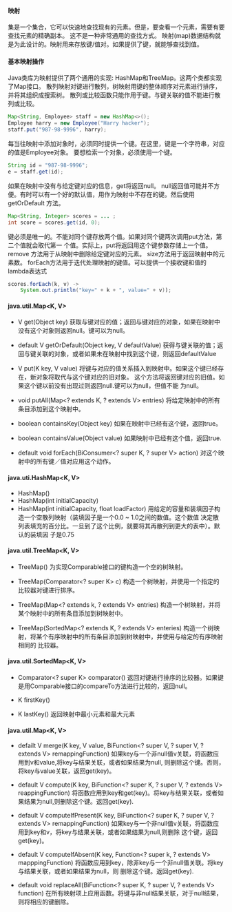 #### 映射
集是一个集合，它可以快速地查找现有的元素。但是，要查看一个元素，需要有要查找元素的精确副本。
这不是一种非常通用的查找方式。
映射(map)数据结构就是为此设计的。映射用来存放键/值对。如果提供了键，就能够查找到值。

#### 基本映射操作
Java类库为映射提供了两个通用的实现: HashMap和TreeMap。这两个类都实现了Map接口。
散列映射对键进行散列，树映射用键的整体顺序对元素进行排序，并将其组织成搜索树。
散列或比较函数只能作用于键。与键关联的值不能进行散列或比较。

```java
Map<String, Employee> staff = new HashMap<>();
Employee harry = new Employee("Harry hacker");
staff.put("987-98-9996", harry);
```
每当往映射中添加对象时，必须同时提供一个键。在这里，键是一个字符串，对应的值是Employee对象。
要想检索一个对象，必须使用一个键。
```java
String id = "987-98-9996";
e = staff.get(id);
```
如果在映射中没有与给定键对应的信息，get将返回null。
null返回值可能并不方便。有时可以有一个好的默认值，用作为映射中不存在的键。然后使用getOrDefault
方法。
```java
Map<String, Integer> scores = ... ;
int score = scores.get(id, 0);
```
键必须是唯一的。不能对同个键存放两个值。如果对同个键两次调用put方法，第二个值就会取代第一
个值。实际上，put将返回用这个键参数存储上一个值。
remove 方法用于从映射中删除给定键对应的元素。
size方法用于返回映射中的元素数。
forEach方法用于迭代处理映射的键值。可以提供一个接收键和值的lambda表达式
```java
scores.forEach(k, v) ->
	System.out.println("key=" + k + ", value=" + v));
```


#### java.util.Map<K, V>
* V get(Object key)
	获取与键对应的值；返回与键对应的对象，如果在映射中没有这个对象则返回null。键可以为null。

* default V getOrDefault(Object key, V defaultValue)
	获得与键关联的值；返回与键关联的对象，或者如果未在映射中找到这个键，则返回defaultValue

* V put(K key, V value)
	将键与对应的值关系插入到映射中。如果这个键已经存在，新对象将取代与这个键对应的旧对象。
	这个方法将返回键对应的旧值。如果这个键以前没有出现过则返回null.键可以为null，但值不能
	为null。

* void putAll(Map<? extends K, ? extends V> entries)
	将给定映射中的所有条目添加到这个映射中。

* boolean containsKey(Object key)
	如果在映射中已经有这个键，返回true。

* boolean containsValue(Object value)
	如果映射中已经有这个值，返回true.

* default void forEach(BiConsumer<? super K, ? super V> action)
	对这个映射中的所有键／值对应用这个动作。


#### java.uti.HashMap<K, V>
* HashMap()
* HashMap(int initialCapacity)
* HashMap(int initialCapacity, float loadFactor)
	用给定的容量和装填因子构造一个空散列映射（装填因子是一个0.0 ~ 1.0之间的数值。这个数值
	决定散列表填充的百分比。一旦到了这个比例，就要将其再散列到更大的表中）。默认的装填因
	子是0.75

#### java.util.TreeMap<K, V>
* TreeMap()
	为实现Comparable接口的键构造一个空的树映射。

* TreeMap(Comparator<? super K> c)
	构造一个树映射，并使用一个指定的比较器对键进行排序。

* TreeMap(Map<? extends k, ? extends V> entries)
	构造一个树映射，并将某个映射中的所有条目添加到树映射中。

* TreeMap(SortedMap<? extends K, ? extends V> enteries)
	构造一个树映射，将某个有序映射中的所有条目添加到树映射中，并使用与给定的有序映射相同的
	比较器。

#### java.util.SortedMap<K, V>
* Comparator<? super K> comparator()
	返回对键进行排序的比较器。如果键是用Comparable接口的compareTo方法进行比较的，返回null。

* K firstKey()
* K lastKey()
	返回映射中最小元素和最大元素



#### java.util.Map<K, V>
* defailt V merge(K key, V value, BiFunction<? super V, ? super V, ? extends V> 
remappingFunction)
	如果key与一个非null值v关联，将函数应用到v和value,将key与结果关联，或者如果结果为null,
	则删除这个键。否则，将key与value关联，返回get(key)。

* default V compute(K key, BiFunction<? super K, ? super V, ? extends V> reappingFunction)
	将函数应用到key和get(key)。将key与结果关联，或者如果结果为null,则删除这个键。返回get(key).

* default V computeIfPresent(K key, BiFunction<? super K, ? super V, ? extends V>
remappingFunction)
	如果key与一个非null值v关联，将函数应用到key和v，将key与结果关联，或者如果结果为null,则删除
	这个键，返回get(key)。

* default V computeIfAbsent(K key, Function<? super k, ? extends V> mapppingFunction)
	将函数应用到key，除非key与一个非null值关联。将key与结果关联，或者如果结果为null，则
	删除这个键。返回get(key).

* default void replaceAll(BiFunction<? super K, ? super V, ? extends V> function)
	在所有映射项上应用函数。将键与非null结果关联，对于null结果，则将相应的键删除。
